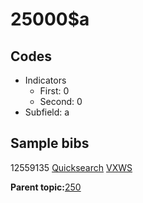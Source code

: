 # 25000$a

## Codes

-   Indicators
    -   First: 0
    -   Second: 0
-   Subfield: a

## Sample bibs

12559135 [Quicksearch](https://search.library.yale.edu/catalog/12559135) [VXWS](http://prodorbis.library.yale.edu:7014/vxws/GetHoldingsService?bibId=12559135)

**Parent topic:**[250](../../tags/250/250.md)

